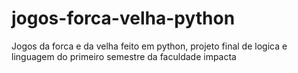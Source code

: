 # jogos-forca-velha-python
Jogos da forca e da velha feito em python, projeto final de logica e linguagem do primeiro semestre da faculdade impacta
